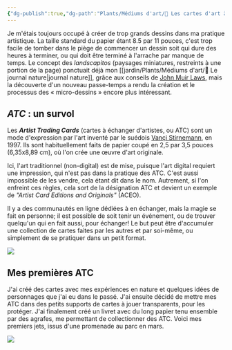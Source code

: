 ```yaml
---
{"dg-publish":true,"dg-path":"Plants/Médiums d'art/🌱 Les cartes d'art à échanger (Artist Trading Cards).md","permalink":"/plants/mediums-d-art/les-cartes-d-art-a-echanger-artist-trading-cards/","tags":["pensée-visuelle","dessin","expression"]}
---
```


Je m'étais toujours occupé à créer de trop grands dessins dans ma pratique artistique. La taille standard du papier étant 8.5 par 11 pouces, c'est trop facile de tomber dans le piège de commencer un dessin soit qui dure des heures à terminer, ou qui doit être terminé à l'arrache par manque de temps. Le concept des *landscapitos* (paysages miniatures, restreints à une portion de la page) ponctuait déjà mon [[jardin/Plants/Médiums d'art/🌼 Le journal nature\|journal nature]], grâce aux conseils de [John Muir Laws](https://johnmuirlaws.com), mais la découverte d'un nouveau passe-temps a rendu la création et le processus des « micro-dessins » encore plus intéressant.
## *ATC* : un survol
Les ***Artist Trading Cards*** (cartes à échanger d'artistes, ou ATC) sont un mode d'expression par l'art inventé par le suédois [Vançi Stirnemann](https://www.artist-trading-cards.ch/), en 1997. Ils sont habituellement faits de papier coupé en 2,5 par 3,5 pouces (6,35x8,89 cm), où l'on crée une œuvre d'art originale. 

Ici, l'art traditionnel (non-digital) est de mise, puisque l'art digital requiert une impression, qui n'est pas dans la pratique des ATC. C'est aussi impossible de les vendre, cela étant dit dans le nom. Autrement, si l'on enfreint ces règles, cela sort de la désignation ATC et devient un exemple de *"Artist Card Editions and Originals"* (ACEO).

Il y a des communautés en ligne dédiées à en échanger, mais la magie se fait en personne; il est possible de soit tenir un événement, ou de trouver quelqu'un qui en fait aussi, pour échanger! Le but peut être d'accumuler une collection de cartes faites par les autres et par soi-même, ou simplement de se pratiquer dans un petit format.

![](https://i.imgur.com/UxzfECT.jpeg)
## Mes premières ATC
J'ai créé des cartes avec mes expériences en nature et quelques idées de personnages que j'ai eu dans le passé. J'ai ensuite décidé de mettre mes ATC dans des petits supports de cartes à jouer transparents, pour les protéger.
J'ai finalement créé un livret avec du long papier tenu ensemble par des agrafes, me permettant de collectionner des ATC. 
Voici mes premiers jets, issus d'une promenade au parc en mars.

![](https://i.imgur.com/FTsD6sQ.jpeg)


